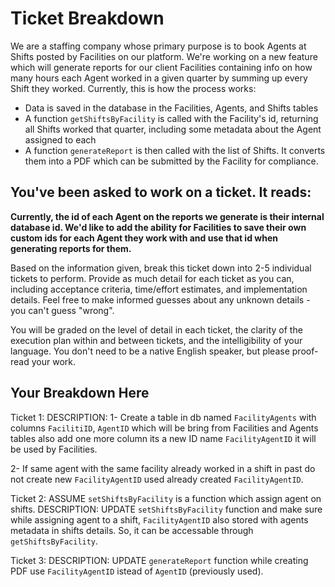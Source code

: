 # Ticket Breakdown
We are a staffing company whose primary purpose is to book Agents at Shifts posted by Facilities on our platform. We're working on a new feature which will generate reports for our client Facilities containing info on how many hours each Agent worked in a given quarter by summing up every Shift they worked. Currently, this is how the process works:

- Data is saved in the database in the Facilities, Agents, and Shifts tables
- A function `getShiftsByFacility` is called with the Facility's id, returning all Shifts worked that quarter, including some metadata about the Agent assigned to each
- A function `generateReport` is then called with the list of Shifts. It converts them into a PDF which can be submitted by the Facility for compliance.

## You've been asked to work on a ticket. It reads:

**Currently, the id of each Agent on the reports we generate is their internal database id. We'd like to add the ability for Facilities to save their own custom ids for each Agent they work with and use that id when generating reports for them.**


Based on the information given, break this ticket down into 2-5 individual tickets to perform. Provide as much detail for each ticket as you can, including acceptance criteria, time/effort estimates, and implementation details. Feel free to make informed guesses about any unknown details - you can't guess "wrong".


You will be graded on the level of detail in each ticket, the clarity of the execution plan within and between tickets, and the intelligibility of your language. You don't need to be a native English speaker, but please proof-read your work.

## Your Breakdown Here

Ticket 1:
DESCRIPTION:
1- Create a table in db named `FacilityAgents` with columns `FacilitiID`, `AgentID` which will be bring from Facilities and Agents tables also add one more column its a new ID name `FacilityAgentID` it will be used by Facilities.

2- If same agent with the same facility already worked in a shift in past do not create new `FacilityAgentID` used already created `FacilityAgentID`.

Ticket 2:
ASSUME `setShiftsByFacility` is a function which assign agent on shifts.
DESCRIPTION:
UPDATE `setShiftsByFacility` function and make sure while assigning agent to a shift, `FacilityAgentID` also stored with agents metadata in shifts details. So, it can be accessable through `getShiftsByFacility`.

Ticket 3:
DESCRIPTION:
UPDATE `generateReport` function while creating PDF use `FacilityAgentID` istead of `AgentID` (previously used).
